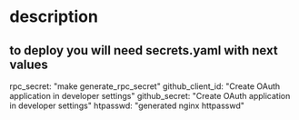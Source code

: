# description
## to deploy you will need secrets.yaml with next values
rpc_secret: "make generate_rpc_secret"
github_client_id: "Create OAuth application in developer settings"
github_secret: "Create OAuth application in developer settings"
htpasswd: "generated nginx httpasswd"